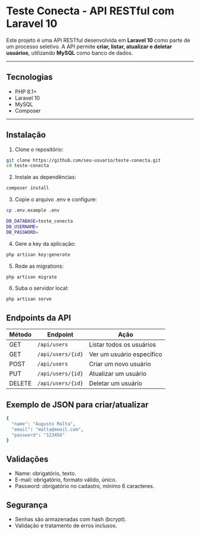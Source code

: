 # Teste Conecta - API RESTful com Laravel 10

Este projeto é uma API RESTful desenvolvida em **Laravel 10** como parte de um processo seletivo. A API permite **criar, listar, atualizar e deletar usuários**, utilizando **MySQL** como banco de dados.

---

## Tecnologias

- PHP 8.1+
- Laravel 10
- MySQL
- Composer

---

## Instalação

1. Clone o repositório:
```bash
git clone https://github.com/seu-usuario/teste-conecta.git
cd teste-conecta
```
2. Instale as dependências:
```bash
composer install
```
3. Copie o arquivo .env e configure:
```bash
cp .env.example .env

DB_DATABASE=teste_conecta
DB_USERNAME=
DB_PASSWORD=
```
4. Gere a key da aplicação:
```bash
php artisan key:generate
```
5. Rode as migrations:
```bash
php artisan migrate
```
6. Suba o servidor local:
```bash
php artisan serve
```

## Endpoints da API

| Método | Endpoint          | Ação                      |
| ------ | ----------------- | ------------------------- |
| GET    | `/api/users`      | Listar todos os usuários  |
| GET    | `/api/users/{id}` | Ver um usuário específico |
| POST   | `/api/users`      | Criar um novo usuário     |
| PUT    | `/api/users/{id}` | Atualizar um usuário      |
| DELETE | `/api/users/{id}` | Deletar um usuário        |

## Exemplo de JSON para criar/atualizar

```bash
{
  "name": "Augusto Malta",
  "email": "malta@email.com",
  "password": "123456"
}
```

## Validações

- Name: obrigatório, texto.
- E-mail: obrigatório, formato válido, único.
- Password: obrigatório no cadastro, mínimo 6 caracteres.

## Segurança

- Senhas são armazenadas com hash (bcrypt).
- Validação e tratamento de erros inclusos.
